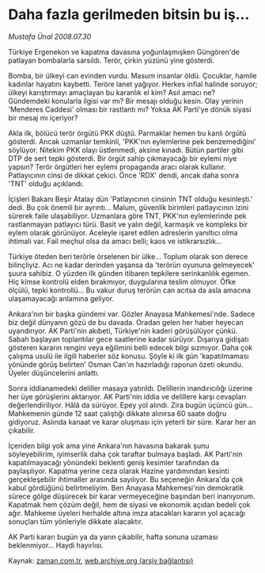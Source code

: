 # Daha fazla gerilmeden bitsin bu iş...

*Mustafa Ünal 2008.07.30*

<tr><td class="metin" colspan="2" style="padding-top: 20px; padding-left: 5px; padding-right: 10px;">Türkiye Ergenekon ve kapatma davasına yoğunlaşmışken Güngören'de patlayan bombalarla sarsıldı. Terör, çirkin yüzünü yine gösterdi.</td></tr><tr><td class="metin" colspan="2" style="padding-top: 20px; padding-left: 5px; padding-right: 10px;"><p> Bomba, bir ülkeyi can evinden vurdu. Masum insanlar öldü. Çocuklar, hamile kadınlar hayatını kaybetti. Teröre lanet yağıyor. Herkes infial halinde soruyor; ülkeyi karıştırmayı amaçlayan bu karanlık el kim? Asıl amacı ne? Gündemdeki konularla ilgisi var mı? Bir mesajı olduğu kesin. Olay yerinin 'Menderes Caddesi' olması bir rastlantı mı? Yoksa AK Parti'ye dönük siyasi bir mesaj mı içeriyor? 
<p>Akla ilk, bölücü terör örgütü PKK düştü. Parmaklar hemen bu kanlı örgütü gösterdi. Ancak uzmanlar temkinli, 'PKK'nın eylemlerine pek benzemediğini' söylüyor. Nitekim PKK olayı üstlenmedi, aksine kınadı. Bütün partiler gibi DTP de sert tepki gösterdi. Bir örgüt sahip çıkmayacağı bir eylemi niye yapsın? Terör örgütleri her eylemi propaganda aracı olarak kullanır. Patlayıcının cinsi de dikkat çekici. Önce 'RDX' dendi, ancak daha sonra 'TNT' olduğu açıklandı. 
<p>İçişleri Bakanı Beşir Atalay dün 'Patlayıcının cinsinin TNT olduğu kesinleşti.' dedi. Bu çok önemli bir ayrıntı... Malum, güvenlik birimleri patlayıcının izini sürerek faile ulaşabiliyor. Uzmanlara göre TNT, PKK'nın eylemlerinde pek rastlanmayan patlayıcı türü. Basit ve yalın değil, karmaşık ve kompleks bir eylem olarak görünüyor. Aceleyle işaret edilen adreslerin yanıltıcı olma ihtimali var. Fail meçhul olsa da amacı belli; kaos ve istikrarsızlık... 
<p>Türkiye öteden beri terörle örselenen bir ülke... Toplum olarak son derece bilinçliyiz. Acı ne kadar derinden yaşansa da 'terörün oyununa gelmeyecek' şuura sahibiz. O yüzden ilk günden itibaren tepkilere serinkanlılık egemen. Hiç kimse kontrolü elden bırakmıyor, duygularına teslim olmuyor. Öfke ölçülü, tepki kontrollü... Bu vakur duruş terörün can acıtsa da asla amacına ulaşamayacağı anlamına geliyor. 
<p>Ankara'nın bir başka gündemi var. Gözler Anayasa Mahkemesi'nde. Sadece biz değil dünyanın gözü de bu davada. Oradan gelen her haber heyecan uyandırıyor. AK Parti'nin akıbeti, Türkiye'nin kaderi görüşülüyor çünkü. Sabah başlayan toplantılar gece saatlerine kadar sürüyor. Dışarıya gidişatı gösteren kararın rengini veya eğilimini belli edecek bilgi sızmıyor. Daha çok çalışma usulü ile ilgili haberler söz konusu. Şöyle ki ilk gün 'kapatılmaması yönünde görüş belirten' Osman Can'ın hazırladığı raporun özeti okundu. Üyeler düşüncelerini anlattı. 
<p>Sonra iddianamedeki deliller masaya yatırıldı. Delillerin inandırıcılığı üzerine her üye görüşlerini aktarıyor. AK Parti'nin iddia ve delillere karşı cevapları değerlendiriliyor. Hâlâ da sürüyor. Epey yol alındı. Zira bugün üçüncü gün... Mahkemenin günde 12 saat çalıştığı dikkate alınırsa 60 saate doğru gidiyoruz. Aslında kanaat ve karar oluşması için yeterli bir süre. Karar her an çıkabilir. 
<p>İçeriden bilgi yok ama yine Ankara'nın havasına bakarak şunu söyleyebilirim, iyimserlik daha çok taraftar bulmaya başladı. AK Parti'nin kapatılmayacağı yönündeki beklenti geniş kesimler tarafından da paylaşılıyor. Kapatma yerine ceza olarak Hazine yardımından kesinti gerçekleşebilir ihtimaller arasında sayılıyor. Bu seçeneğin Ankara'da çok kabul gördüğünü belirtmeliyim. Ben Anayasa Mahkemesi'nin demokratik sürece gölge düşürecek bir karar vermeyeceğine başından beri inanıyorum. Kapatmak hem çözüm değil, hem de siyasi ve ekonomik açıdan bedeli çok ağır. Mahkeme üyeleri herhalde altına imza atacakları kararın yol açacağı sonuçları tüm yönleriyle dikkate alacaktır. 
<p>AK Parti kararı bugün ya da yarın çıkabilir, hafta sonuna uzaması beklenmiyor... Haydi hayırlısı.<br/></p></p></p></p></p></p></p></p></td></tr>

Kaynak: [zaman.com.tr](http://zaman.com.tr/yazar.do?yazino=720127), [web.archive.org (arşiv bağlantısı)](http://web.archive.org/web/20080828205604/http://zaman.com.tr:80/yazar.do?yazino=720127)
